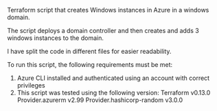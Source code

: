 Terraform script that creates Windows instances in Azure in a windows domain.

The script deploys a domain controller and then creates and adds 3 windows instances to the domain.

I have split the code in different files for easier readability.

To run this script, the following requirements must be met:
1. Azure CLI installed and authenticated using an account with correct privileges
2. This script was tested using the following version:
    Terraform v0.13.0
    Provider.azurerm v2.99
    Provider.hashicorp-random v3.0.0